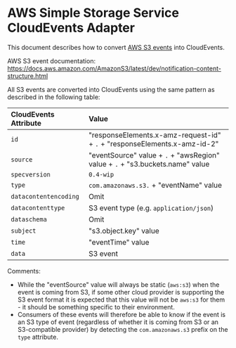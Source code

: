 # AWS Simple Storage Service CloudEvents Adapter

This document describes how to convert
[AWS S3 events](https://docs.aws.amazon.com/AmazonS3/latest/dev/notification-content-structure.html)
into CloudEvents.

AWS S3 event documentation:
https://docs.aws.amazon.com/AmazonS3/latest/dev/notification-content-structure.html

All S3 events are converted into CloudEvents using the
same pattern as described in the following table:

| CloudEvents Attribute | Value                                           |
| :-------------------- | :---------------------------------------------- |
| `id`                  | "responseElements.x-amz-request-id" + `.` + "responseElements.x-amz-id-2" |
| `source`              | "eventSource" value + `.` + "awsRegion" value + `.` + "s3.buckets.name" value  |
| `specversion`         | `0.4-wip`                                       |
| `type`                | `com.amazonaws.s3.` + "eventName" value         |
| `datacontentencoding` | Omit                                            |
| `datacontenttype`     | S3 event type (e.g. `application/json`)         |
| `dataschema`          | Omit                                            |
| `subject`             | "s3.object.key" value                           |
| `time`                | "eventTime" value                               |
| `data`                | S3 event                                        |

Comments:
- While the "eventSource" value will always be static (`aws:s3`) when
  the event is coming from S3, if some other cloud provider is supporting
  the S3 event format it is expected that this value will not be
  `aws:s3` for them - it should be something specific to their environment.
- Consumers of these events will therefore be able to know if the event
  is an S3 type of event (regardless of whether it is coming from S3 or
  an S3-compatible provider) by detecting the `com.amazonaws.s3` prefix
  on the `type` attribute.
